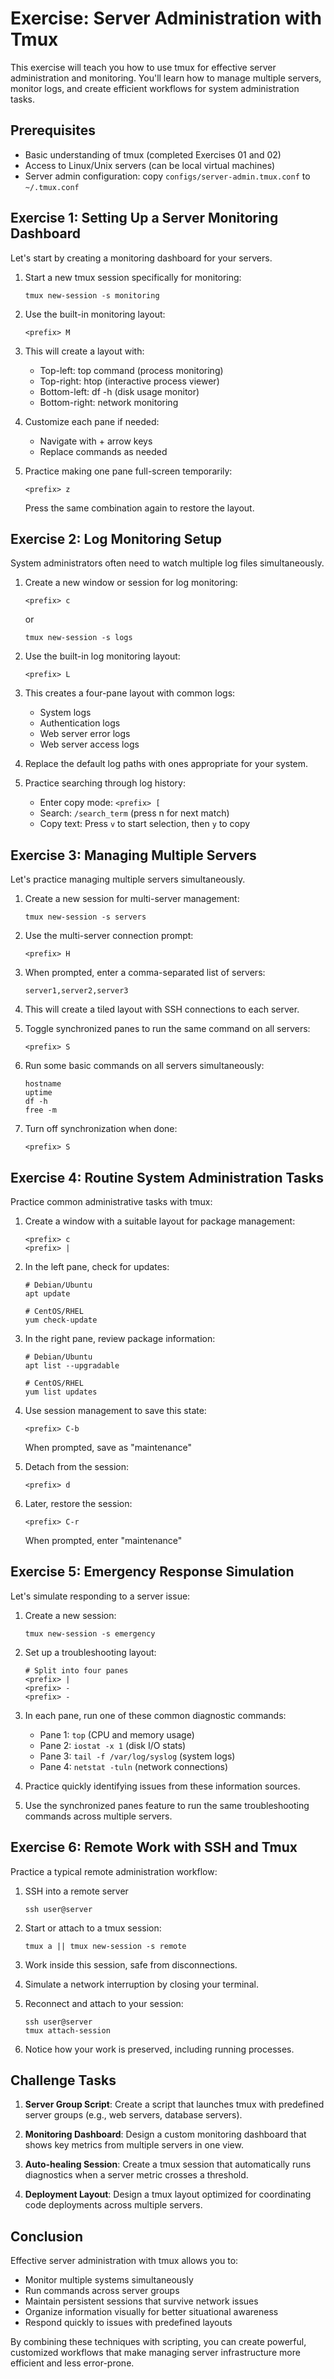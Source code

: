# Exercise: Server Administration with Tmux

This exercise will teach you how to use tmux for effective server administration and monitoring. You'll learn how to manage multiple servers, monitor logs, and create efficient workflows for system administration tasks.

## Prerequisites

- Basic understanding of tmux (completed Exercises 01 and 02)
- Access to Linux/Unix servers (can be local virtual machines)
- Server admin configuration: copy `configs/server-admin.tmux.conf` to `~/.tmux.conf`

## Exercise 1: Setting Up a Server Monitoring Dashboard

Let's start by creating a monitoring dashboard for your servers.

1. Start a new tmux session specifically for monitoring:
   ```
   tmux new-session -s monitoring
   ```

2. Use the built-in monitoring layout:
   ```
   <prefix> M
   ```

3. This will create a layout with:
   - Top-left: top command (process monitoring)
   - Top-right: htop (interactive process viewer)
   - Bottom-left: df -h (disk usage monitor)
   - Bottom-right: network monitoring

4. Customize each pane if needed:
   - Navigate with <prefix> + arrow keys
   - Replace commands as needed

5. Practice making one pane full-screen temporarily:
   ```
   <prefix> z
   ```
   Press the same combination again to restore the layout.

## Exercise 2: Log Monitoring Setup

System administrators often need to watch multiple log files simultaneously.

1. Create a new window or session for log monitoring:
   ```
   <prefix> c
   ```
   or
   ```
   tmux new-session -s logs
   ```

2. Use the built-in log monitoring layout:
   ```
   <prefix> L
   ```

3. This creates a four-pane layout with common logs:
   - System logs
   - Authentication logs
   - Web server error logs
   - Web server access logs

4. Replace the default log paths with ones appropriate for your system.

5. Practice searching through log history:
   - Enter copy mode: `<prefix> [`
   - Search: `/search_term` (press n for next match)
   - Copy text: Press `v` to start selection, then `y` to copy

## Exercise 3: Managing Multiple Servers

Let's practice managing multiple servers simultaneously.

1. Create a new session for multi-server management:
   ```
   tmux new-session -s servers
   ```

2. Use the multi-server connection prompt:
   ```
   <prefix> H
   ```

3. When prompted, enter a comma-separated list of servers:
   ```
   server1,server2,server3
   ```

4. This will create a tiled layout with SSH connections to each server.

5. Toggle synchronized panes to run the same command on all servers:
   ```
   <prefix> S
   ```

6. Run some basic commands on all servers simultaneously:
   ```
   hostname
   uptime
   df -h
   free -m
   ```

7. Turn off synchronization when done:
   ```
   <prefix> S
   ```

## Exercise 4: Routine System Administration Tasks

Practice common administrative tasks with tmux:

1. Create a window with a suitable layout for package management:
   ```
   <prefix> c
   <prefix> |
   ```

2. In the left pane, check for updates:
   ```
   # Debian/Ubuntu
   apt update
   
   # CentOS/RHEL
   yum check-update
   ```

3. In the right pane, review package information:
   ```
   # Debian/Ubuntu
   apt list --upgradable
   
   # CentOS/RHEL
   yum list updates
   ```

4. Use session management to save this state:
   ```
   <prefix> C-b
   ```
   When prompted, save as "maintenance"

5. Detach from the session:
   ```
   <prefix> d
   ```

6. Later, restore the session:
   ```
   <prefix> C-r
   ```
   When prompted, enter "maintenance"

## Exercise 5: Emergency Response Simulation

Let's simulate responding to a server issue:

1. Create a new session:
   ```
   tmux new-session -s emergency
   ```

2. Set up a troubleshooting layout:
   ```
   # Split into four panes
   <prefix> |
   <prefix> -
   <prefix> -
   ```

3. In each pane, run one of these common diagnostic commands:
   - Pane 1: `top` (CPU and memory usage)
   - Pane 2: `iostat -x 1` (disk I/O stats)
   - Pane 3: `tail -f /var/log/syslog` (system logs)
   - Pane 4: `netstat -tuln` (network connections)

4. Practice quickly identifying issues from these information sources.

5. Use the synchronized panes feature to run the same troubleshooting commands across multiple servers.

## Exercise 6: Remote Work with SSH and Tmux

Practice a typical remote administration workflow:

1. SSH into a remote server
   ```
   ssh user@server
   ```

2. Start or attach to a tmux session:
   ```
   tmux a || tmux new-session -s remote
   ```

3. Work inside this session, safe from disconnections.

4. Simulate a network interruption by closing your terminal.

5. Reconnect and attach to your session:
   ```
   ssh user@server
   tmux attach-session
   ```

6. Notice how your work is preserved, including running processes.

## Challenge Tasks

1. **Server Group Script**: Create a script that launches tmux with predefined server groups (e.g., web servers, database servers).

2. **Monitoring Dashboard**: Design a custom monitoring dashboard that shows key metrics from multiple servers in one view.

3. **Auto-healing Session**: Create a tmux session that automatically runs diagnostics when a server metric crosses a threshold.

4. **Deployment Layout**: Design a tmux layout optimized for coordinating code deployments across multiple servers.

## Conclusion

Effective server administration with tmux allows you to:

- Monitor multiple systems simultaneously
- Run commands across server groups
- Maintain persistent sessions that survive network issues
- Organize information visually for better situational awareness
- Respond quickly to issues with predefined layouts

By combining these techniques with scripting, you can create powerful, customized workflows that make managing server infrastructure more efficient and less error-prone.